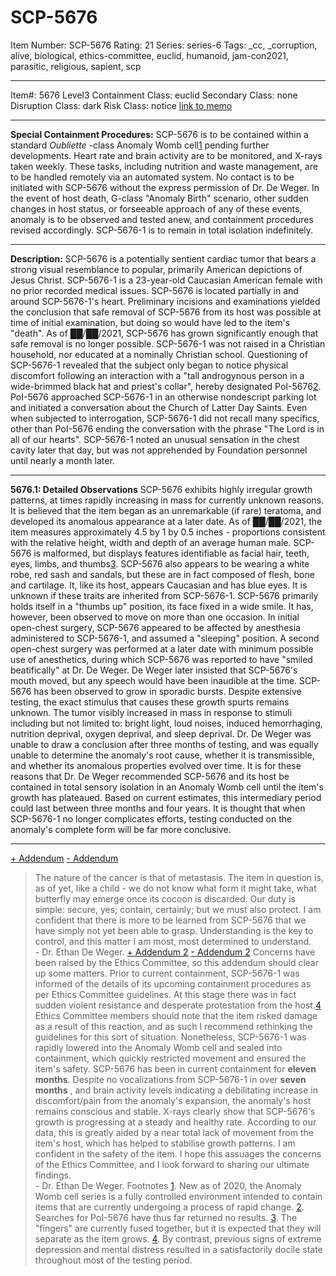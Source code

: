 # SCP-5676
Item Number: SCP-5676
Rating: 21
Series: series-6
Tags: _cc, _corruption, alive, biological, ethics-committee, euclid, humanoid, jam-con2021, parasitic, religious, sapient, scp

---

Item#: 5676
Level3
Containment Class:
euclid
Secondary Class:
none
Disruption Class:
dark
Risk Class:
notice
[link to memo](/classification-committee-memo)  

* * *
**Special Containment Procedures:**
SCP-5676 is to be contained within a standard _Oubliette_ -class Anomaly Womb cell[1](javascript:;) pending further developments. Heart rate and brain activity are to be monitored, and X-rays taken weekly. These tasks, including nutrition and waste management, are to be handled remotely via an automated system. No contact is to be initiated with SCP-5676 without the express permission of Dr. De Weger.
In the event of host death, G-class "Anomaly Birth" scenario, other sudden changes in host status, or forseeable approach of any of these events, anomaly is to be observed and tested anew, and containment procedures revised accordingly.
SCP-5676-1 is to remain in total isolation indefinitely.
* * *
**Description:**
SCP-5676 is a potentially sentient cardiac tumor that bears a strong visual resemblance to popular, primarily American depictions of Jesus Christ.
SCP-5676-1 is a 23-year-old Caucasian American female with no prior recorded medical issues. SCP-5676 is located partially in and around SCP-5676-1's heart. Preliminary incisions and examinations yielded the conclusion that safe removal of SCP-5676 from its host was possible at time of initial examination, but doing so would have led to the item's "death". As of ██/██/2021, SCP-5676 has grown significantly enough that safe removal is no longer possible.
SCP-5676-1 was not raised in a Christian household, nor educated at a nominally Christian school. Questioning of SCP-5676-1 revealed that the subject only began to notice physical discomfort following an interaction with a "tall androgynous person in a wide-brimmed black hat and priest's collar", hereby designated PoI-5676[2](javascript:;). PoI-5676 approached SCP-5676-1 in an otherwise nondescript parking lot and initiated a conversation about the Church of Latter Day Saints. Even when subjected to interrogation, SCP-5676-1 did not recall many specifics, other than PoI-5676 ending the conversation with the phrase "The Lord is in all of our hearts". SCP-5676-1 noted an unusual sensation in the chest cavity later that day, but was not apprehended by Foundation personnel until nearly a month later.
* * *
**5676.1: Detailed Observations**
SCP-5676 exhibits highly irregular growth patterns, at times rapidly increasing in mass for currently unknown reasons. It is believed that the item began as an unremarkable (if rare) teratoma, and developed its anomalous appearance at a later date. As of ██/██/2021, the item measures approximately 4.5 by 1 by 0.5 inches - proportions consistent with the relative height, width and depth of an average human male. SCP-5676 is malformed, but displays features identifiable as facial hair, teeth, eyes, limbs, and thumbs[3](javascript:;). SCP-5676 also appears to be wearing a white robe, red sash and sandals, but these are in fact composed of flesh, bone and cartilage. It, like its host, appears Caucasian and has blue eyes. It is unknown if these traits are inherited from SCP-5676-1.
SCP-5676 primarily holds itself in a "thumbs up" position, its face fixed in a wide smile. It has, however, been observed to move on more than one occasion. In initial open-chest surgery, SCP-5676 appeared to be affected by anesthesia administered to SCP-5676-1, and assumed a "sleeping" position. A second open-chest surgery was performed at a later date with minimum possible use of anesthetics, during which SCP-5676 was reported to have "smiled beatifically" at Dr. De Weger. De Weger later insisted that SCP-5676's mouth moved, but any speech would have been inaudible at the time.
SCP-5676 has been observed to grow in sporadic bursts. Despite extensive testing, the exact stimulus that causes these growth spurts remains unknown. The tumor visibly increased in mass in response to stimuli including but not limited to: bright light, loud noises, induced hemorrhaging, nutrition deprival, oxygen deprival, and sleep deprival. Dr. De Weger was unable to draw a conclusion after three months of testing, and was equally unable to determine the anomaly's root cause, whether it is transmissible, and whether its anomalous properties evolved over time. It is for these reasons that Dr. De Weger recommended SCP-5676 and its host be contained in total sensory isolation in an Anomaly Womb cell until the item's growth has plateaued. Based on current estimates, this intermediary period could last between three months and four years. It is thought that when SCP-5676-1 no longer complicates efforts, testing conducted on the anomaly's complete form will be far more conclusive.
* * *
[\+ Addendum](javascript:;)
[\- Addendum](javascript:;)
> The nature of the cancer is that of metastasis. The item in question is, as of yet, like a child - we do not know what form it might take, what butterfly may emerge once its cocoon is discarded. Our duty is simple: secure, yes; contain, certainly; but we must also protect. I am confident that there is more to be learned from SCP-5676 that we have simply not yet been able to grasp. Understanding is the key to control, and this matter I am most, most determined to understand.  
>  \- Dr. Ethan De Weger.
[\+ Addendum 2](javascript:;)
[\- Addendum 2](javascript:;)
> Concerns have been raised by the Ethics Committee, so this addendum should clear up some matters.
> Prior to current containment, SCP-5676-1 was informed of the details of its upcoming containment procedures as per Ethics Committee guidelines. At this stage there was in fact sudden violent resistance and desperate protestation from the host.[4](javascript:;) Ethics Committee members should note that the item risked damage as a result of this reaction, and as such I recommend rethinking the guidelines for this sort of situation. Nonetheless, SCP-5676-1 was rapidly lowered into the Anomaly Womb cell and sealed into containment, which quickly restricted movement and ensured the item's safety.
> SCP-5676 has been in current containment for **eleven months**. Despite no vocalizations from SCP-5676-1 in over **seven months** , and brain activity levels indicating a debilitating increase in discomfort/pain from the anomaly's expansion, the anomaly's host remains conscious and stable. X-rays clearly show that SCP-5676's growth is progressing at a steady and healthy rate. According to our data, this is greatly aided by a near total lack of movement from the item's host, which has helped to stabilise growth patterns.
> I am confident in the safety of the item. I hope this assuages the concerns of the Ethics Committee, and I look forward to sharing our ultimate findings.  
>  \- Dr. Ethan De Weger.
Footnotes
[1](javascript:;). New as of 2020, the Anomaly Womb cell series is a fully controlled environment intended to contain items that are currently undergoing a process of rapid change.
[2](javascript:;). Searches for PoI-5676 have thus far returned no results.
[3](javascript:;). The "fingers" are currently fused together, but it is expected that they will separate as the item grows.
[4](javascript:;). By contrast, previous signs of extreme depression and mental distress resulted in a satisfactorily docile state throughout most of the testing period.
